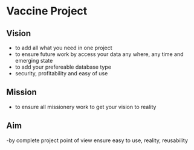 # Vaccine Project
## Vision
- to add all what you need in one project
- to ensure future work by access your data any where, any time and emerging state
- to add your prefereable database type
- security, profitability and easy of use

## Mission
- to ensure all missionery work to get your vision to reality

## Aim
-by complete project point of view ensure easy to use, reality, reusability

